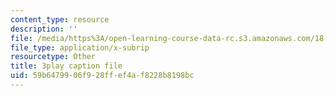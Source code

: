 ```yaml
---
content_type: resource
description: ''
file: /media/https%3A/open-learning-course-data-rc.s3.amazonaws.com/18-06sc-linear-algebra-fall-2011/59b6479906f928ffef4af8228b8198bc_FX4C-JpTFgY.srt
file_type: application/x-subrip
resourcetype: Other
title: 3play caption file
uid: 59b64799-06f9-28ff-ef4a-f8228b8198bc
---
```

